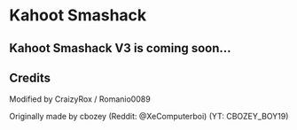 # Kahoot Smashack

## Kahoot Smashack V3 is coming soon...

## Credits

Modified by CraizyRox / Romanio0089

Originally made by cbozey (Reddit: @XeComputerboi) (YT: CBOZEY_BOY19)
